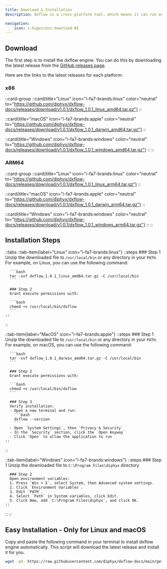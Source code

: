 ```yaml
---
title: Download & Installation
description: dxflow is a cross-platform tool, which means it can run on any operating system, such as Linux, macOS, and Windows. It is designed to be easy to install and use, with a simple command-line interface (CLI) and a web-based user interface (UI).

navigation:
    icon: i-hugeicons:download-05
---
```



## Download

The first step is to install the dxflow engine. You can do this by downloading the latest release from the [GitHub releases page](https://github.com/diphyx/dxflow-docs/releases).

Here are the links to the latest releases for each platform:

### x86

::card-group
  ::card{title="Linux" icon="i-fa7-brands:linux" color="neutral" to="https://github.com/diphyx/dxflow-docs/releases/download/v1.0.1/dxflow_1.0.1_linux_amd64.tar.gz"}
  ::

  ::card{title="macOS" icon="i-fa7-brands:apple" color="neutral" to="https://github.com/diphyx/dxflow-docs/releases/download/v1.0.1/dxflow_1.0.1_darwin_amd64.tar.gz"}
  ::

  ::card{title="Windows" icon="i-fa7-brands:windows" color="neutral" to="https://github.com/diphyx/dxflow-docs/releases/download/v1.0.1/dxflow_1.0.1_windows_amd64.tar.gz"}
  ::
::

### ARM64

::card-group
  ::card{title="Linux" icon="i-fa7-brands:linux" color="neutral" to="https://github.com/diphyx/dxflow-docs/releases/download/v1.0.1/dxflow_1.0.1_linux_arm64.tar.gz"}
  ::

  ::card{title="macOS" icon="i-fa7-brands:apple" color="neutral" to="https://github.com/diphyx/dxflow-docs/releases/download/v1.0.1/dxflow_1.0.1_darwin_arm64.tar.gz"}
  ::

  ::card{title="Windows" icon="i-fa7-brands:windows" color="neutral" to="https://github.com/diphyx/dxflow-docs/releases/download/v1.0.1/dxflow_1.0.1_windows_arm64.tar.gz"}
  ::
::

## Installation Steps

::tabs
  ::tab-item{label="Linux" icon="i-fa7-brands:linux"}
    ::steps
      ### Step 1
      Unzip the downloaded file to `/usr/local/bin` or any directory in your `PATH`. For example, on Linux, you can use the following command:

      ```bash
      tar -xvf dxflow_1.0.1_linux_amd64.tar.gz -C /usr/local/bin
      ```

      ### Step 2
      Grant execute permissions with:

      ```bash
      chmod +x /usr/local/bin/dxflow
      ```
    ::
  ::

  ::tab-item{label="MacOS" icon="i-fa7-brands:apple"}
    ::steps
      ### Step 1
      Unzip the downloaded file to `/usr/local/bin` or any directory in your `PATH`. For example, on macOS, you can use the following command:

      ```bash
      tar -xvf dxflow_1.0.1_darwin_amd64.tar.gz -C /usr/local/bin
      ```

      ### Step 2
      Grant execute permissions with:

      ```bash
      chmod +x /usr/local/bin/dxflow
      ```

      ### Step 3
      Verify installation:
      - Open a new terminal and run:
        ```bash
        dxflow --version
        ```
      - Open `System Settings`, then `Privacy & Security`
      - In the `Security` section, click the `Open Anyway`
      - Click `Open` to allow the application to run
    ::
  ::

  ::tab-item{label="Windows" icon="i-fa7-brands:windows"}
    ::steps
      ### Step 1
      Unzip the downloaded file to `C:\Program Files\diphyx` directory

      ### Step 2
      Open environment variables:
      1. Press `Win + X`, select System, then Advanced system settings.
      2. Click `Environment Variables`.
      3. Edit `PATH`.
      4. Select `Path` in System variables, click Edit.
      5. Click New, add `C:\Program Files\diphyx`, and click OK.
    ::
  ::
::

## Easy Installation - Only for Linux and macOS

Copy and paste the following command in your terminal to install dxflow engine automatically. This script will download the latest release and install it for you.

```bash
wget -qO- https://raw.githubusercontent.com/diphyx/dxflow-docs/main/getting-started/installation/install.sh | sudo bash -s dxflow
```
